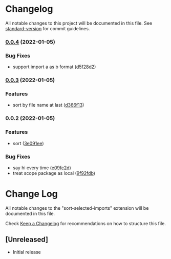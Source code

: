 # Changelog

All notable changes to this project will be documented in this file. See [standard-version](https://github.com/conventional-changelog/standard-version) for commit guidelines.

### [0.0.4](https://github.com/YuJianghao/sort-selected-imports/compare/v0.0.3...v0.0.4) (2022-01-05)


### Bug Fixes

* support import a as b format ([d5f28d2](https://github.com/YuJianghao/sort-selected-imports/commit/d5f28d2342a4b3fe24cb91b5a8f8cdc9efc67d53))

### [0.0.3](https://github.com/YuJianghao/sort-selected-imports/compare/v0.0.2...v0.0.3) (2022-01-05)


### Features

* sort by file name at last ([d366f13](https://github.com/YuJianghao/sort-selected-imports/commit/d366f13d6495af953e14cf32e7707372c57a3fe5))

### 0.0.2 (2022-01-05)


### Features

* sort ([3e091ee](https://github.com/YuJianghao/sort-selected-imports/commit/3e091ee20dd4f08e68df6cbe0be267395131cb20))


### Bug Fixes

* say hi every time ([e09fc2d](https://github.com/YuJianghao/sort-selected-imports/commit/e09fc2d1809ec8cf5d0b24826dc49a61347f0586))
* treat scope package as local ([9f92fdb](https://github.com/YuJianghao/sort-selected-imports/commit/9f92fdbe58d0d3e78b792771ceb2eff05f8f4667))

# Change Log

All notable changes to the "sort-selected-imports" extension will be documented in this file.

Check [Keep a Changelog](http://keepachangelog.com/) for recommendations on how to structure this file.

## [Unreleased]

- Initial release

